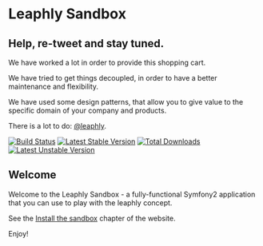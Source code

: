 Leaphly Sandbox
================

## Help, re-tweet and stay tuned.

We have worked a lot in order to provide this shopping cart.

We have tried to get things decoupled, in order to have a better maintenance and flexibility.

We have used some design patterns, that allow you to give value to the specific domain of your company and products.

There is a lot to do: [@leaphly](http://twitter.com/leaphly).

[![Build Status](https://secure.travis-ci.org/leaphly/leaphly-sandbox.png?branch=master)](http://travis-ci.org/leaphly/leaphly-sandbox)
[![Latest Stable Version](https://poser.pugx.org/leaphly/leaphly-sandbox/v/stable.png)](https://packagist.org/packages/leaphly/leaphly-sandbox)
[![Total Downloads](https://poser.pugx.org/leaphly/leaphly-sandbox/downloads.png)](https://packagist.org/packages/leaphly/leaphly-sandbox)
[![Latest Unstable Version](https://poser.pugx.org/leaphly/leaphly-sandbox/v/unstable.png)](https://packagist.org/packages/leaphly/leaphly-sandbox)

## Welcome

Welcome to the Leaphly Sandbox - a fully-functional Symfony2
application that you can use to play with the leaphly concept.

See the [Install the sandbox][1] chapter of the website.


Enjoy!

[1]:  http://leaphly.org/install-the-sandbox/
[2]:  http://getcomposer.org/
[3]:  http://doc.leaphly.org/book/sandbox.html